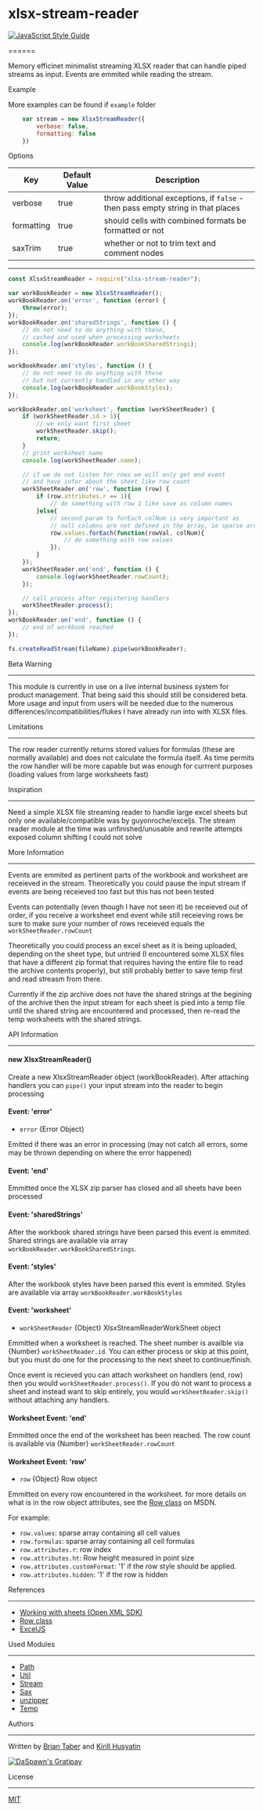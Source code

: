 # xlsx-stream-reader

[![JavaScript Style Guide](https://img.shields.io/badge/code_style-standard-brightgreen.svg)](https://standardjs.com)

======

Memory efficinet minimalist streaming XLSX reader that can handle piped 
streams as input. Events are emmited while reading the stream.

Example

More examples can be found if `example` folder

```javascript
    var stream = new XlsxStreamReader({
        verbose: false,
        formatting: false
    })
```

Options

|Key|Default Value|Description|
|---|---|---|
|verbose|true|throw additional exceptions, if `false` - then pass empty string in that places|
|formatting|true|should cells with combined formats be formatted or not|
|saxTrim|true|whether or not to trim text and comment nodes|

-------
```javascript
const XlsxStreamReader = require("xlsx-stream-reader");

var workBookReader = new XlsxStreamReader();
workBookReader.on('error', function (error) {
    throw(error);
});
workBookReader.on('sharedStrings', function () {
    // do not need to do anything with these, 
    // cached and used when processing worksheets
    console.log(workBookReader.workBookSharedStrings);
});

workBookReader.on('styles', function () {
    // do not need to do anything with these
    // but not currently handled in any other way
    console.log(workBookReader.workBookStyles);
});

workBookReader.on('worksheet', function (workSheetReader) {
    if (workSheetReader.id > 1){
        // we only want first sheet
        workSheetReader.skip();
        return; 
    }
    // print worksheet name
    console.log(workSheetReader.name);

    // if we do not listen for rows we will only get end event
    // and have infor about the sheet like row count
    workSheetReader.on('row', function (row) {
        if (row.attributes.r == 1){
            // do something with row 1 like save as column names
        }else{
            // second param to forEach colNum is very important as
            // null columns are not defined in the array, ie sparse array
            row.values.forEach(function(rowVal, colNum){
                // do something with row values
            });
        }
    });
    workSheetReader.on('end', function () {
        console.log(workSheetReader.rowCount);
    });

    // call process after registering handlers
    workSheetReader.process();
});
workBookReader.on('end', function () {
    // end of workbook reached
});

fs.createReadStream(fileName).pipe(workBookReader);

```

Beta Warning

-------
This module is currently in use on a live internal business system for product 
management. That being said this should still be considered beta. More usage 
and input from users will be needed due to the numerous differences/incompatibilities/flukes 
I have already run into with XLSX files.

Limitations

-------
The row reader currently returns stored values for formulas (these are normally available)
and does not calculate the formula itself. As time permits the row handler will be more capable 
but was enough for currrent purposes (loading values from large worksheets fast)
 
Inspiration

-----------
Need a simple XLSX file streaming reader to handle large excel sheets but only
one available/compatible was by guyonroche/exceljs. The stream reader module at
the time was unfinished/unusable and rewrite attempts exposed column shifting I
could not solve

More Information

-----------
Events are emmited as pertinent parts of the workbook and worksheet are receieved
in the stream. Theoretically you could pause the input stream if events are being
receieved too fast but this has not been tested

Events can potentially (even though I have not seen it) be receieved out of order,
if you receive a worksheet end event while still receieving rows be sure to make sure
your number of rows receieved equals the `workSheetReader.rowCount` 

Theoretically you could process an excel sheet as it is being uploaded, depending
on the sheet type, but untried (I encountered some XLSX files that have a different
zip format that requires having the entire file to read the archive contents properly),
but still probably better to save temp first and read streasm from there.

Currently if the zip archive does not have the shared strings at the begining of the
archive then the input stream for each sheet is pied into a temp file until the shared
string are encountered and processed, then re-read the temp worksheets with the shared
strings.

API Information

-----------
#### new XlsxStreamReader()

Create a new XlsxStreamReader object (workBookReader). After attaching handlers you
can `pipe()` your input stream into the reader to begin processing

#### Event: 'error'

* `error` {Error Object}

Emitted if there was an error in processing (may not catch all errors, 
some may be thrown depending on where the error happened)

#### Event: 'end'

Emmitted once the XLSX zip parser has closed and all sheets have been processed

#### Event: 'sharedStrings'

After the workbook shared strings have been parsed this event is emmited. Shared strings 
are available via array `workBookReader.workBookSharedStrings`.

#### Event: 'styles'

After the workbook styles have been parsed this event is emmited. Styles are available
via array `workBookReader.workBookStyles`

#### Event: 'worksheet'

* `workSheetReader` {Object} XlsxStreamReaderWorkSheet object

Emmitted when a worksheet is reached. The sheet number is availble via 
{Number} `workSheetReader.id`. You can either process or skip at this point, 
but you must do one for the processing to the next sheet to continue/finish.

Once event is recieved you can attach worksheet on handlers (end, row) then you
would `workSheetReader.process()`. If you do not want to process a sheet and instead
want to skip entirely, you would `workSheetReader.skip()` without attaching any handlers.

#### Worksheet Event: 'end'

Emmitted once the end of the worksheet has been reached. The row count is 
available via {Number} `workSheetReader.rowCount`

#### Worksheet Event: 'row'

* `row` {Object} Row object

Emmitted on every row encountered in the worksheet. for more details on what 
is in the row object attributes, see the [Row class][msdnRows] on MSDN.  

For example:

* `row.values`: sparse array containing all cell values
* `row.formulas`: sparse array containing all cell formulas
* `row.attributes.r`: row index
* `row.attributes.ht`: Row height measured in point size
* `row.attributes.customFormat`: '1' if the row style should be applied.
* `row.attributes.hidden`: '1' if the row is hidden

References

-----------
* [Working with sheets (Open XML SDK)][msdnSheets]
* [Row class][msdnRows]
* [ExcelJS][ExcelJS]

Used Modules

-----------
* [Path][modPath]
* [Util][modUtil]
* [Stream][modStream]
* [Sax][modSax]
* [unzipper][modUnzipper]
* [Temp][modTemp]

Authors

-----------
Written by [Brian Taber](https://github.com/DaSpawn) and [Kirill Husyatin](https://github.com/kikill95)

[![DaSpawn's Gratipay][gratipay-image-daspawn]][gratipay-url-daspawn]

License

-----------
[MIT](LICENSE)

[gratipay-url-daspawn]: https://gratipay.com/~DaSpawn
[gratipay-image-daspawn]: https://img.shields.io/gratipay/team/daspawn.svg
[msdnRows]: https://msdn.microsoft.com/EN-US/library/office/documentformat.openxml.spreadsheet.row.aspx
[msdnSheets]: https://msdn.microsoft.com/EN-US/library/office/gg278309.aspx
[ExcelJS]: https://github.com/guyonroche/exceljs

[modPath]: https://nodejs.org/api/path.html
[modStream]: https://nodejs.org/api/stream.html
[modUtil]: https://nodejs.org/api/util.html
[modSax]: https://github.com/isaacs/sax-js
[modUnzipper]: https://github.com/ZJONSSON/node-unzipper
[modTemp]: https://github.com/bruce/node-temp